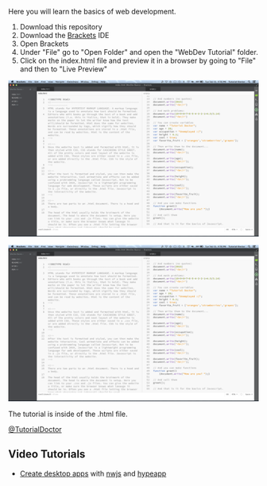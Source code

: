 Here you will learn the basics of web development. 

1. Download this repository
2. Download the [Brackets](http://brackets.io) IDE
3. Open Brackets
4. Under "File" go to "Open Folder" and open the "WebDev Tutorial" folder.
5. Click on the index.html file and preview it in a browser by going to "File" and then to "Live Preview"


![](web_development_basics/screenshot.png)

![](https://github.com/TutorialDoctor/Programming-Language-Tutorials/blob/master/WebDev%20Tutorial/screenshot.png?raw=true)


The tutorial is inside of the .html file.

[@TutorialDoctor](https://twitter.com/TutorialDoctor)

## Video Tutorials

- [Create desktop apps](https://www.youtube.com/watch?v=GUuWowRP5-Q&feature=youtu.be) with [nwjs](http://nwjs.io) and [hypeapp](http://tumult.com)
